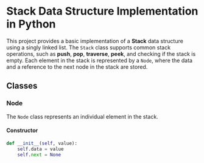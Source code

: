 # Stack Data Structure Implementation in Python

This project provides a basic implementation of a **Stack** data structure using a singly linked list. The `Stack` class supports common stack operations, such as **push**, **pop**, **traverse**, **peek**, and checking if the stack is empty. Each element in the stack is represented by a `Node`, where the data and a reference to the next node in the stack are stored.

## Classes

### Node

The `Node` class represents an individual element in the stack.

#### Constructor

```python
def __init__(self, value):
    self.data = value
    self.next = None

